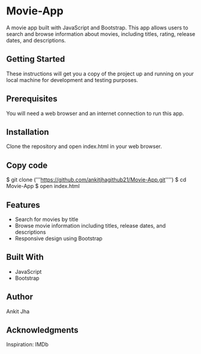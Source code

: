 # Movie-App
 A movie app built with JavaScript and Bootstrap. This app allows users to search and browse information about movies, including titles, rating, release dates, and descriptions.

## Getting Started
These instructions will get you a copy of the project up and running on your local machine for development and testing purposes.

## Prerequisites
You will need a web browser and an internet connection to run this app.

## Installation
 Clone the repository and open index.html in your web browser.


## Copy code
$ git clone ('''https://github.com/ankitjhagithub21/Movie-App.git'''')
$ cd Movie-App
$ open index.html

## Features
- Search for movies by title
- Browse movie information including titles, release dates, and descriptions
- Responsive design using Bootstrap

## Built With
- JavaScript
- Bootstrap

## Author
  Ankit Jha

## Acknowledgments
Inspiration: IMDb




